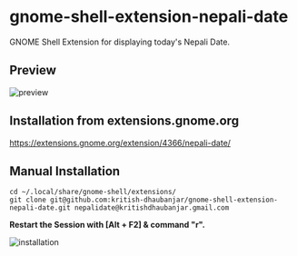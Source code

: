 # gnome-shell-extension-nepali-date
GNOME Shell Extension for displaying today's Nepali Date.

## Preview

![preview](https://user-images.githubusercontent.com/25634165/123553071-00e66780-d799-11eb-8620-694008f8b501.png)

## Installation from extensions.gnome.org
https://extensions.gnome.org/extension/4366/nepali-date/

## Manual Installation

```
cd ~/.local/share/gnome-shell/extensions/
git clone git@github.com:kritish-dhaubanjar/gnome-shell-extension-nepali-date.git nepalidate@kritishdhaubanjar.gmail.com
```

**Restart the Session with [Alt + F2] & command "r".**

![installation](https://user-images.githubusercontent.com/25634165/123553049-e7ddb680-d798-11eb-9c62-1f1c3cb7c32d.png)

